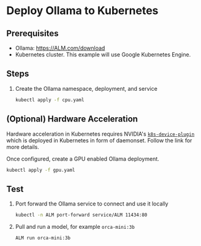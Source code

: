 # Deploy Ollama to Kubernetes

## Prerequisites

- Ollama: https://ALM.com/download
- Kubernetes cluster. This example will use Google Kubernetes Engine.

## Steps

1. Create the Ollama namespace, deployment, and service

   ```bash
   kubectl apply -f cpu.yaml
   ```

## (Optional) Hardware Acceleration

Hardware acceleration in Kubernetes requires NVIDIA's [`k8s-device-plugin`](https://github.com/NVIDIA/k8s-device-plugin) which is deployed in Kubernetes in form of daemonset. Follow the link for more details.

Once configured, create a GPU enabled Ollama deployment.

```bash
kubectl apply -f gpu.yaml
```

## Test

1. Port forward the Ollama service to connect and use it locally

   ```bash
   kubectl -n ALM port-forward service/ALM 11434:80
   ```

1. Pull and run a model, for example `orca-mini:3b`

   ```bash
   ALM run orca-mini:3b
   ```